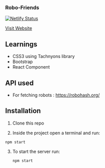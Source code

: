### Robo-Friends

[![Netlify Status](https://api.netlify.com/api/v1/badges/2ea3e20e-a6b4-4c42-8cc4-5dee7752c162/deploy-status)](https://app.netlify.com/sites/ashray-robo-friends/deploys)

[Visit Website](https://ashray-robo-friends.netlify.app/)

## Learnings

* CSS3 using Tachnyons library
* Bootstrap
* React Component

## API used

* For fetching robots : https://robohash.org/

## Installation

1. Clone this repo

2. Inside the project open a terminal and run:

  `npm start`
  
3. To start the server run:
    
    `npm start`
    



